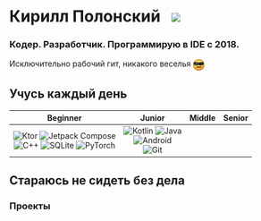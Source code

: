 # Кирилл Полонский &nbsp; <a href="https://t.me/polkirill"> <img src="https://img.shields.io/badge/Telegram-2CA5E0?style=for-the-badge&logo=telegram&logoColor=white"/></a>
### Кодер. Разработчик. Программирую в IDE с 2018.
Исключительно рабочий гит, никакого веселья <img src="serious_face.png" width=20 height=20 align="center">
## Учусь каждый день
|Beginner |      Junior  |  Middle |    Senior  |
| :---: | :---: | :---: | :---: |
| ![Ktor](https://img.shields.io/badge/Ktor-%237F52FF.svg?style=for-the-badge&logo=ktor&logoColor=white) ![Jetpack Compose](https://img.shields.io/badge/Jetpack_Compose-3DDC84.svg?style=for-the-badge&logo=jetpackcompose&logoColor=white) <br> ![C++](https://img.shields.io/badge/c++-%2300599C.svg?style=for-the-badge&logo=c%2B%2B&logoColor=white) ![SQLite](https://img.shields.io/badge/sqlite-%2307405e.svg?style=for-the-badge&logo=sqlite&logoColor=white) ![PyTorch](https://img.shields.io/badge/PyTorch-%23EE4C2C.svg?style=for-the-badge&logo=PyTorch&logoColor=white) | ![Kotlin](https://img.shields.io/badge/kotlin-%237F52FF.svg?style=for-the-badge&logo=kotlin&logoColor=white) ![Java](https://img.shields.io/badge/java-%23ED8B00.svg?style=for-the-badge&logo=openjdk&logoColor=white) <br> ![Android](https://img.shields.io/badge/Android-3DDC84?style=for-the-badge&logo=android&logoColor=white) <br> ![Git](https://img.shields.io/badge/git-%23F05033.svg?style=for-the-badge&logo=git&logoColor=white) |  |   |

## Стараюсь не сидеть без дела
### Проекты
#### 
